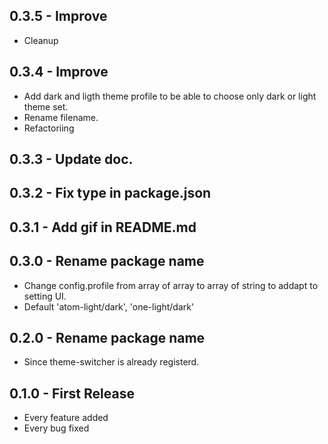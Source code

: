 ## 0.3.5 - Improve
* Cleanup

## 0.3.4 - Improve
* Add dark and ligth theme profile to be able to choose only dark or light theme set.
* Rename filename.
* Refactoriing

## 0.3.3 - Update doc.
## 0.3.2 - Fix type in package.json
## 0.3.1 - Add gif in README.md
## 0.3.0 - Rename package name
* Change config.profile from array of array to array of string to addapt to setting UI.
* Default 'atom-light/dark', 'one-light/dark'

## 0.2.0 - Rename package name
* Since theme-switcher is already registerd.
## 0.1.0 - First Release
* Every feature added
* Every bug fixed
